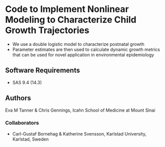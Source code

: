 # Code to Implement Nonlinear Modeling to Characterize Child Growth Trajectories
* We use a double logistic model to characterize postnatal growth
* Parameter estimates are then used to calculate dynamic growth metrics that can be used for novel application in environmental epidemiology 

## Software Requirements
* SAS 9.4 (14.3)

## Authors
Eva M Tanner & Chris Gennings, Icahn School of Medicine at Mount Sinai

### Collaborators
* Carl-Gustaf Bornehag & Katherine Svensson, Karlstad University, Karlstad, Sweden

